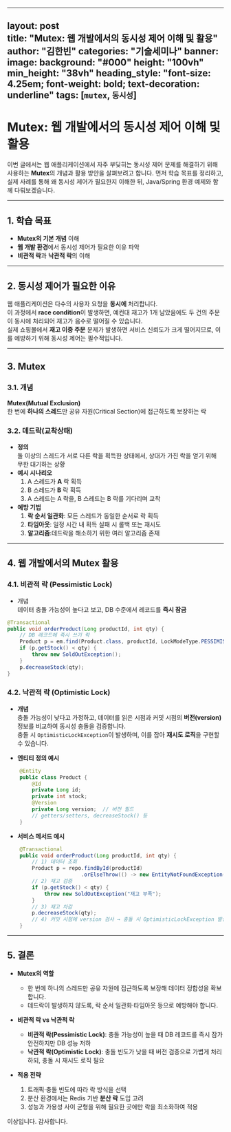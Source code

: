 
---
layout: post  
title: "Mutex: 웹 개발에서의 동시성 제어 이해 및 활용"
author: "김한빈"
categories: "기술세미나"
banner:
  image: 
  background: "#000"
  height: "100vh"
  min_height: "38vh"
  heading_style: "font-size: 4.25em; font-weight: bold; text-decoration: underline"
  tags: [`mutex`, `동시성`]
---

# Mutex: 웹 개발에서의 동시성 제어 이해 및 활용

이번 글에서는 웹 애플리케이션에서 자주 부딪히는 동시성 제어 문제를 해결하기 위해 사용하는 **Mutex**의 개념과 활용 방안을 살펴보려고 합니다. 먼저 학습 목표를 정리하고, 실제 사례를 통해 왜 동시성 제어가 필요한지 이해한 뒤, Java/Spring 환경 예제와 함께 다뤄보겠습니다.

---

## 1. 학습 목표

- **Mutex의 기본 개념** 이해  
- **웹 개발 환경**에서 동시성 제어가 필요한 이유 파악  
- **비관적 락**과 **낙관적 락**의 이해

---

## 2. 동시성 제어가 필요한 이유

웹 애플리케이션은 다수의 사용자 요청을 **동시에** 처리합니다.  
이 과정에서 **race condition**이 발생하면, 예컨대 재고가 1개 남았음에도 두 건의 주문이 동시에 처리되어 재고가 음수로 떨어질 수 있습니다.  
실제 쇼핑몰에서 **재고 이중 주문** 문제가 발생하면 서비스 신뢰도가 크게 떨어지므로, 이를 예방하기 위해 동시성 제어는 필수적입니다.

---

## 3. Mutex

### 3.1. 개념

**Mutex(Mutual Exclusion)**  
  한 번에 **하나의 스레드**만 공유 자원(Critical Section)에 접근하도록 보장하는 락  

### 3.2. 데드락(교착상태)

- **정의**  
  둘 이상의 스레드가 서로 다른 락을 획득한 상태에서, 상대가 가진 락을 얻기 위해 무한 대기하는 상황  
- **예시 시나리오**  
  1. A 스레드가 **A** 락 획득  
  2. B 스레드가 **B** 락 획득  
  3. A 스레드는 A 락을, B 스레드는 B 락를 기다리며 교착  
- **예방 기법**  
  1. **락 순서 일관화**: 모든 스레드가 동일한 순서로 락 획득  
  2. **타임아웃**: 일정 시간 내 획득 실패 시 롤백 또는 재시도  
  3. **알고리즘**:데드락을 해소하기 위한 여러 알고리즘 존재

---
## 4. 웹 개발에서의 Mutex 활용

### 4.1. 비관적 락 (Pessimistic Lock)
- 개념  
  데이터 충돌 가능성이 높다고 보고, DB 수준에서 레코드를 **즉시 잠금**
```java
@Transactional
public void orderProduct(Long productId, int qty) {
    // DB 레코드에 즉시 쓰기 락
    Product p = em.find(Product.class, productId, LockModeType.PESSIMISTIC_WRITE);
    if (p.getStock() < qty) {
        throw new SoldOutException();
    }
    p.decreaseStock(qty);
}
```
### 4.2. 낙관적 락 (Optimistic Lock)

- **개념**  
  충돌 가능성이 낮다고 가정하고, 데이터를 읽은 시점과 커밋 시점의 **버전(version)** 정보를 비교하여 동시성 충돌을 검증합니다.  
  충돌 시 `OptimisticLockException`이 발생하며, 이를 잡아 **재시도 로직**을 구현할 수 있습니다.

- **엔티티 정의 예시**  
```java
    @Entity  
    public class Product {  
        @Id  
        private Long id;  
        private int stock;  
        @Version  
        private Long version;  // 버전 필드  
        // getters/setters, decreaseStock() 등  
    }
```
- **서비스 메서드 예시**  
```java
    @Transactional  
    public void orderProduct(Long productId, int qty) {  
        // 1) 데이터 조회  
        Product p = repo.findById(productId)  
                        .orElseThrow(() -> new EntityNotFoundException("상품 없음"));  
        // 2) 재고 검증  
        if (p.getStock() < qty) {  
            throw new SoldOutException("재고 부족");  
        }  
        // 3) 재고 차감  
        p.decreaseStock(qty);  
        // 4) 커밋 시점에 version 검사 → 충돌 시 OptimisticLockException 발생  
    }
```
---
  
## 5. 결론

- **Mutex의 역할**  
  - 한 번에 하나의 스레드만 공유 자원에 접근하도록 보장해 데이터 정합성을 확보합니다.  
  - 데드락이 발생하지 않도록, 락 순서 일관화·타임아웃 등으로 예방해야 합니다.

- **비관적 락 vs 낙관적 락**  
  - **비관적 락(Pessimistic Lock)**: 충돌 가능성이 높을 때 DB 레코드를 즉시 잠가 안전하지만 DB 성능 저하  
  - **낙관적 락(Optimistic Lock)**: 충돌 빈도가 낮을 때 버전 검증으로 가볍게 처리하되, 충돌 시 재시도 로직 필요

- **적용 전략**  
  1. 트래픽·충돌 빈도에 따라 락 방식을 선택  
  2. 분산 환경에서는 Redis 기반 **분산 락** 도입 고려  
  3. 성능과 가용성 사이 균형을 위해 필요한 곳에만 락을 최소화하여 적용

이상입니다. 감사합니다.
